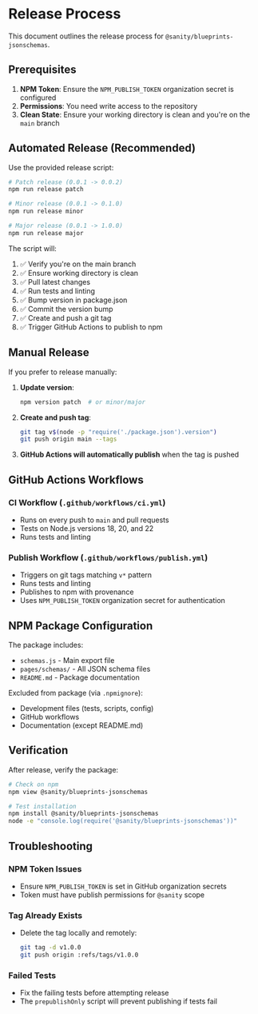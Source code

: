 # Release Process

This document outlines the release process for `@sanity/blueprints-jsonschemas`.

## Prerequisites

1. **NPM Token**: Ensure the `NPM_PUBLISH_TOKEN` organization secret is configured
2. **Permissions**: You need write access to the repository
3. **Clean State**: Ensure your working directory is clean and you're on the `main` branch

## Automated Release (Recommended)

Use the provided release script:

```bash
# Patch release (0.0.1 -> 0.0.2)
npm run release patch

# Minor release (0.0.1 -> 0.1.0)
npm run release minor

# Major release (0.0.1 -> 1.0.0)
npm run release major
```

The script will:
1. ✅ Verify you're on the main branch
2. ✅ Ensure working directory is clean
3. ✅ Pull latest changes
4. ✅ Run tests and linting
5. ✅ Bump version in package.json
6. ✅ Commit the version bump
7. ✅ Create and push a git tag
8. ✅ Trigger GitHub Actions to publish to npm

## Manual Release

If you prefer to release manually:

1. **Update version**:
   ```bash
   npm version patch  # or minor/major
   ```

2. **Create and push tag**:
   ```bash
   git tag v$(node -p "require('./package.json').version")
   git push origin main --tags
   ```

3. **GitHub Actions will automatically publish** when the tag is pushed

## GitHub Actions Workflows

### CI Workflow (`.github/workflows/ci.yml`)
- Runs on every push to `main` and pull requests
- Tests on Node.js versions 18, 20, and 22
- Runs tests and linting

### Publish Workflow (`.github/workflows/publish.yml`)
- Triggers on git tags matching `v*` pattern
- Runs tests and linting
- Publishes to npm with provenance
- Uses `NPM_PUBLISH_TOKEN` organization secret for authentication

## NPM Package Configuration

The package includes:
- `schemas.js` - Main export file
- `pages/schemas/` - All JSON schema files
- `README.md` - Package documentation

Excluded from package (via `.npmignore`):
- Development files (tests, scripts, config)
- GitHub workflows
- Documentation (except README.md)

## Verification

After release, verify the package:

```bash
# Check on npm
npm view @sanity/blueprints-jsonschemas

# Test installation
npm install @sanity/blueprints-jsonschemas
node -e "console.log(require('@sanity/blueprints-jsonschemas'))"
```

## Troubleshooting

### NPM Token Issues
- Ensure `NPM_PUBLISH_TOKEN` is set in GitHub organization secrets
- Token must have publish permissions for `@sanity` scope

### Tag Already Exists
- Delete the tag locally and remotely:
  ```bash
  git tag -d v1.0.0
  git push origin :refs/tags/v1.0.0
  ```

### Failed Tests
- Fix the failing tests before attempting release
- The `prepublishOnly` script will prevent publishing if tests fail